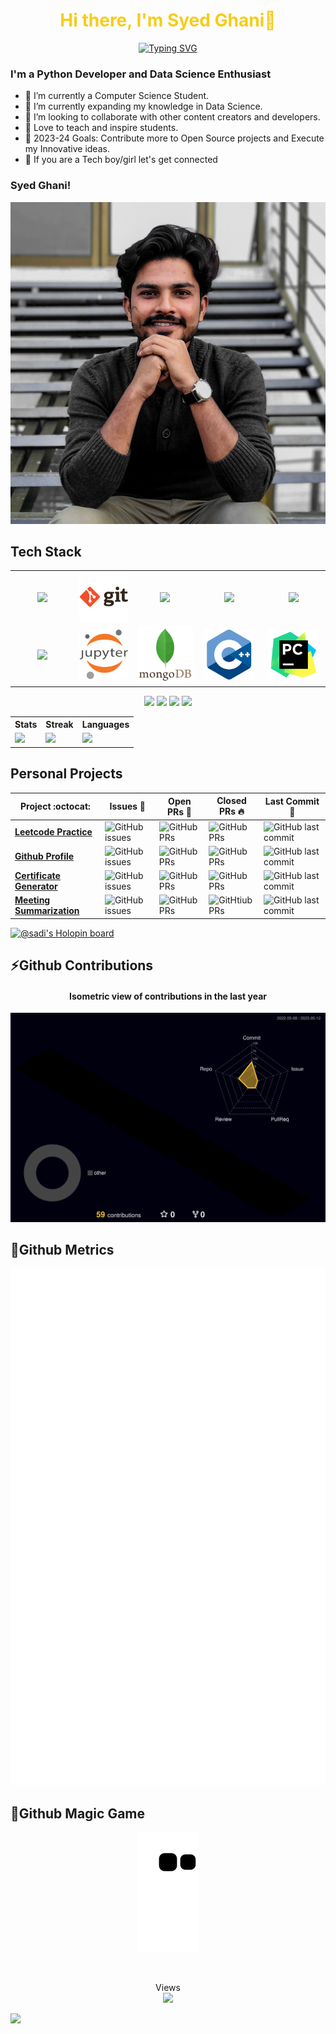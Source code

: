 <body>
  <div align="center">
    <h1 style="color: #F7CC18FF;">Hi there, I'm Syed Ghani👋<a href="#"></a></h1>
  </div>
  <p align="center">
    <a href="https://git.io/typing-svg">
      <img src="https://readme-typing-svg.herokuapp.com?font=sans-serif+fonts&weight=800&size=24&duration=2000&pause=1000&color=F7CC18&center=true&vCenter=true&width=435&lines=Python+Developer;Computer+Scientist;Tech+Enthuist;Data+Scientist" alt="Typing SVG" />
    </a>
  </p>


  <h3>I'm a Python Developer and Data Science Enthusiast</h3>
  <ul>
    <li>🔭 I’m currently a Computer Science Student.</li>
    <li>🌱 I’m currently expanding my knowledge in Data Science.</li>
    <li>👯 I’m looking to collaborate with other content creators and developers.</li>
    <li>📢 Love to teach and inspire students.</li>
    <li>🥅 2023-24 Goals: Contribute more to Open Source projects and Execute my Innovative ideas.</li>
    <li>💎 If you are a Tech boy/girl let's get connected</li>
  </ul>
 <h3>Syed Ghani!</h3>
 <ul>
 </ul>
	
	
![Syed Ghani](Syed_Ghani.jpg "Syed Ghani")
	
<h2>Tech Stack</h2>

<table>
<tr>
<td align='center'>
<img src="https://www.jing.fm/clipimg/full/53-537670_python-png-file-python-logo-png.png"  width="100">
</td>
<td align='center'>
<img src="https://github.com/devicons/devicon/blob/master/icons/git/git-original-wordmark.svg" width="100">
</td>
<td align='center' width="200">
<img src="https://www.djangoproject.com/m/img/logos/django-logo-negative.png">
</td>
<td align='center' width="200">
<img src="https://www.vectorlogo.zone/logos/heroku/heroku-ar21.svg">
</td>
<td align='center' width="200">
<img src="https://github.com/bestofjs/bestofjs-webui/blob/master/public/logos/vscode.svg" width="80">
</td>
</tr>
<tr>	
<td align='center' width="200">
<img src="https://download.logo.wine/logo/MySQL/MySQL-Logo.wine.png">
</td>
<td align='center' width="200">
<img src="https://github.com/devicons/devicon/blob/master/icons/jupyter/jupyter-original-wordmark.svg" width="90">
</td>
<td align='center' width="200">
<img src="https://github.com/devicons/devicon/blob/master/icons/mongodb/mongodb-original-wordmark.svg" width="90">
</td>
<td align='center' width="200">
<img src="https://github.com/devicons/devicon/blob/master/icons/cplusplus/cplusplus-original.svg" width="80">
</td>
<td align='center' width="200">
  <img src="https://github.com/devicons/devicon/blob/master/icons/pycharm/pycharm-original.svg" width="80">
</td>
</tr>
</table>
<p align="center">
  <a href="https://www.linkedin.com/in/saad-fareed/"><img src="https://img.shields.io/badge/-Saad%20Fareed-0077B5?style=flat&logo=Linkedin&logoColor=white"/></a>
  <a href="mailto:saadfareed632@gmail.com"><img src="https://img.shields.io/badge/-saadfareed@gmail.com-D14836?style=flat&logo=Gmail&logoColor=white"/></a>
  <a href="https://www.instagram.com/saadfareed_sadi/"><img src="https://img.shields.io/badge/-@saadfareed-E4405F?style=flat&logo=Instagram&logoColor=white"/></a>
  <a href="https://leetcode.com/Saadfareed/"><img src="https://img.shields.io/badge/-/saadfareed-e8b519?style=flat&logo=leetcode&logoColor=black"/></a>
</p>

<table>
  <tr>
    <th>Stats</th>
    <th>Streak</th>
    <th>Languages</th>
  </tr>
  <tr>
    <td><img src="https://github-profile-summary-cards.vercel.app/api/cards/stats?username=saadfareed&theme=gruvbox"/></td>
    <td><a href="https://git.io/streak-stats"><img src="https://streak-stats.demolab.com/?user=saadfareed&theme=gruvbox&hide_border=true&border_radius=32&date_format=j%20M%5B%20Y%5D&ring=888888"/></a></td>
    <td><img src="https://github-profile-summary-cards.vercel.app/api/cards/repos-per-language?username=saadfareed&theme=gruvbox"/></td>
  </tr>
</table>
	

	
## Personal Projects

| Project :octocat: | Issues :bug: | Open PRs :bell: | Closed PRs :fire: | Last Commit 🚩 |
| ----------------- | ------------- | ---------------- | ------------------ | -------------- |
| [**Leetcode Practice**](https://github.com/saadfareed/Leetcode) | ![GitHub issues](https://img.shields.io/github/issues/saadfareed/Leetcode?color=green&logo=github&style=flat) | ![GitHub PRs](https://img.shields.io/github/issues-pr/saadfareed/Leetcode?style=flat&logo=github) | ![GitHub PRs](https://img.shields.io/github/issues-pr-closed/saadfareed/Leetcode?style=flat&color=critical&logo=github) | ![GitHub last commit](https://img.shields.io/github/last-commit/saadfareed/Leetcode?color=blue&logo=github&style=flat) |
| [**Github Profile**](https://github.com/saadfareed/saadfareed) | ![GitHub issues](https://img.shields.io/github/issues/saadfareed/saadfareed?color=green&logo=github&style=flat) | ![GitHub PRs](https://img.shields.io/github/issues-pr/saadfareed/saadfareed?style=flat&logo=github) | ![GitHub PRs](https://img.shields.io/github/issues-pr-closed/saadfareed/saadfareed?style=flat&color=critical&logo=github) | ![GitHub last commit](https://img.shields.io/github/last-commit/saadfareed/saadfareed?color=blue&logo=github&style=flat) |
| [**Certificate Generator**](https://github.com/saadfareed/Certificate_generator) | ![GitHub issues](https://img.shields.io/github/issues/saadfareed/Certificate_generator?color=green&logo=github&style=flat) | ![GitHub PRs](https://img.shields.io/github/issues-pr/saadfareed/Certificate_generator?style=flat&logo=github) | ![GitHub PRs](https://img.shields.io/github/issues-pr-closed/saadfareed/Certificate_generator?style=flat&color=critical&logo=github) | ![GitHub last commit](https://img.shields.io/github/last-commit/saadfareed/Certificate_generator?color=blue&logo=github&style=flat) |
| [**Meeting Summarization**](https://github.com/saadfareed/transcript_summary) | ![GitHub issues](https://img.shields.io/github/issues/saadfareed/transcript_summary?color=green&logo=github&style=flat) | ![GitHub PRs](https://img.shields.io/github/issues-pr/saadfareed/transcript_summary?style=flat&logo=github) | ![GitHtiub PRs](https://img.shields.io/github/issues-pr-closed/saadfareed/transcript_summary?style=flat&color=critical&logo=github) | ![GitHub last commit](https://img.shields.io/github/last-commit/saadfareed/transcript_summary?color=blue&logo=github&style=flat) |

[![@sadi's Holopin board](https://holopin.io/api/user/board?user=sadi)](https://holopin.io/@sadi)


## ⚡️Github Contributions

<h4 align="center">Isometric view of contributions in the last year</h4>

<p align="center">
  <a href="./profile-3d-contrib/profile-night-rainbow.svg">
    <img width="900" src="./profile-3d-contrib/profile-night-rainbow.svg" alt="Isometric view of contributions in the last year">
  </a>
</p>


## 🚀Github Metrics

<p align="center">
    <img width="625em" src="https://github.com/saadfareed/saadfareed/blob/main/github-metrics.svg" />
</p>
    
## 🐛Github Magic Game

<p align="center">
  <img src="https://github.com/saadfareed/saadfareed/raw/output/github-contribution-grid-snake.svg" alt="snake">
</p>

<br>

<p align="center"> 
  Views<br>
  <img src="https://profile-counter.glitch.me/saadfareed/count.svg">
</p>
		
![](https://hit.yhype.me/github/profile?user_id=50300882)

